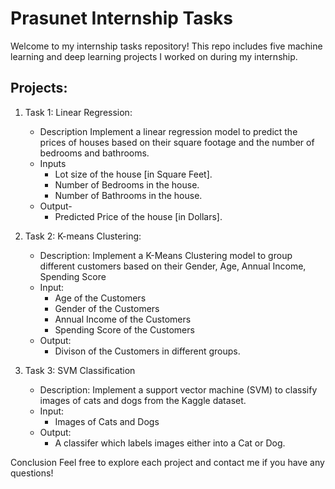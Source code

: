 # **Prasunet Internship Tasks**
Welcome to my internship tasks repository! This repo includes five machine learning and deep learning projects I worked on during my internship. 

## **Projects:**
1. Task 1: Linear Regression:
   - Description Implement a linear regression model to predict the prices of houses based on their square footage and the number of bedrooms and bathrooms.
   - Inputs
     - Lot size of the house [in Square Feet].
     - Number of Bedrooms in the house.
     - Number of Bathrooms in the house.
   - Output-
     - Predicted Price of the house [in Dollars].


2. Task 2:  K-means Clustering:
   - Description: Implement a K-Means Clustering model to group different customers based on their Gender, Age, Annual Income, Spending Score
   - Input:
     - Age of the Customers
     - Gender of the Customers
     - Annual Income of the Customers
     - Spending Score of the Customers
   - Output:
     - Divison of the Customers in different groups.


3. Task 3: SVM Classification
   - Description: Implement a support vector machine (SVM) to classify images of cats and dogs from the Kaggle dataset.
   - Input:
     - Images of Cats and Dogs
   - Output:
     - A classifer which labels images either into a Cat or Dog.   

Conclusion
Feel free to explore each project and contact me if you have any questions!

